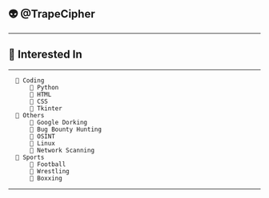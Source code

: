 ## 👽 @TrapeCipher
 ----------------------
## 👀 Interested In
 ----------------------
      📁 Coding
          📝 Python
          📝 HTML
          📝 CSS
          📝 Tkinter
      📁 Others
          📝 Google Dorking
          📝 Bug Bounty Hunting
          📝 OSINT
          📝 Linux
          📝 Network Scanning
      📁 Sports 
          📝 Football
          📝 Wrestling 
          📝 Boxxing
 ----------------------

<!---
TrapeCipher/TrapeCipher is a ✨ special ✨ repository because its `README.md` (this file) appears on your GitHub profile.
You can click the Preview link to take a look at your changes.
--->
